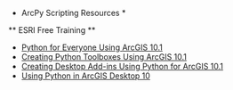 * ArcPy Scripting Resources *

** ESRI Free Training **

* [Python for Everyone Using ArcGIS 10.1](http://training.esri.com/gateway/index.cfm?fa=catalog.webCourseDetail&courseid=2520) 
* [Creating Python Toolboxes Using ArcGIS 10.1](http://training.esri.com/gateway/index.cfm?fa=catalog.webCourseDetail&courseid=2523) 
* [Creating Desktop Add-ins Using Python for ArcGIS 10.1](http://training.esri.com/gateway/index.cfm?fa=catalog.webCourseDetail&courseid=2485) 
* [Using Python in ArcGIS Desktop 10](http://training.esri.com/gateway/index.cfm?fa=catalog.webCourseDetail&courseid=1868) 


